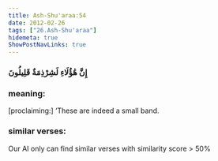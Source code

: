 ```yaml
---
title: Ash-Shu'araa:54
date: 2012-02-26
tags: ["26.Ash-Shu'araa"]
hidemeta: true 
ShowPostNavLinks: true 
---
```

### إِنَّ هَٰؤُلَاءِ لَشِرْذِمَةٌ قَلِيلُونَ
### meaning: 
[proclaiming:] ‘These are indeed a small band.
### similar verses: 

Our AI only can find similar verses with similarity score > 50% 




